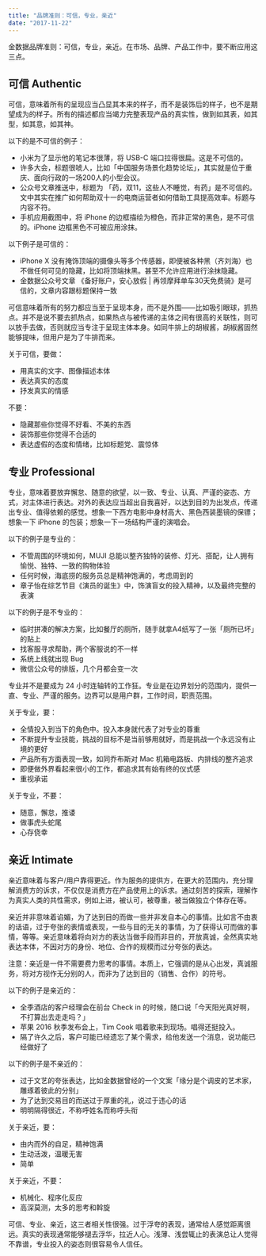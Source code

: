 ```yaml
---
title: "品牌准则：可信，专业，亲近"
date: "2017-11-22"
---
```


金数据品牌准则：可信，专业，亲近。在市场、品牌、产品工作中，要不断应用这三点。

## 可信 Authentic

可信，意味着所有的呈现应当凸显其本来的样子，而不是装饰后的样子，也不是期望成为的样子。所有的描述都应当竭力完整表现产品的真实性，做到如其表，如其型，如其意，如其神。

以下的是不可信的例子：

* 小米为了显示他的笔记本很薄，将 USB-C 端口拉得很扁。这是不可信的。
* 许多大会，标题很唬人，比如「中国服务场景化趋势论坛」，其实就是位于重庆、面向行政的一场200人的小型会议。
* 公众号文章推送中，标题为 「药，双11，这些人不睡觉，有药」是不可信的。文中其实在推广如何帮助双十一的电商运营者如何借助工具提高效率。标题与内容不符。
* 手机应用截图中，将 iPhone 的边框描绘为橙色，而非正常的黑色，是不可信的。iPhone 边框黑色不可被应用涂抹。

以下例子是可信的：

* iPhone X 没有掩饰顶端的摄像头等多个传感器，即便被各种黑（齐刘海）也不做任何可见的隐藏，比如将顶端抹黑。甚至不允许应用进行涂抹隐藏。
* 金数据公众号文章 《备好账户，安心放假 | 再领摩拜单车30天免费骑》是可信的，文章内容跟标题保持一致

可信意味着所有的努力都应当至于呈现本身，而不是外围——比如吸引眼球，抓热点。并不是说不要去抓热点，如果热点与被传递的主体之间有很高的关联性，则可以放手去做，否则就应当专注于呈现主体本身。如同牛排上的胡椒酱，胡椒酱固然能够提味，但用户是为了牛排而来。

关于可信，要做：

* 用真实的文字、图像描述本体
* 表达真实的态度
* 抒发真实的情感

不要：

* 隐藏那些你觉得不好看、不美的东西
* 装饰那些你觉得不合适的
* 表达虚假的态度和情绪，比如标题党、震惊体

## 专业 Professional

专业，意味着要放弃懈怠、随意的欲望，以一致、专业、认真、严谨的姿态、方式，对主体进行表达。对外的表达应当超出自我喜好，以达到目的为出发点，传递出专业、值得依赖的感觉。想象一下西方电影中身材高大、黑色西装墨镜的保镖；想象一下 iPhone 的包装；想象一下一场结构严谨的演唱会。

以下的例子是专业的：

* 不管周围的环境如何，MUJI 总能以整齐独特的装修、灯光、搭配，让人拥有愉悦、独特、一致的购物体验
* 任何时候，海底捞的服务员总是精神饱满的，考虑周到的
* 章子怡在综艺节目《演员的诞生》中，饰演盲女的投入精神，以及最终完整的表演

以下的例子是不专业的：

* 临时拼凑的解决方案，比如餐厅的厕所，随手就拿A4纸写了一张「厕所已坏」的贴上
* 找客服寻求帮助，两个客服说的不一样
* 系统上线就出现 Bug
* 微信公众号的排版，几个月都会变一次

专业并不是要成为 24 小时连轴转的工作狂。专业是在边界划分的范围内，提供一直、专业、严谨的服务。边界可以是用户群，工作时间，职责范围。

关于专业，要：

* 全情投入到当下的角色中。投入本身就代表了对专业的尊重
* 不断提升专业技能，挑战的目标不是当前够用就好，而是挑战一个永远没有止境的更好
* 产品所有方面表现一致，如同乔布斯对 Mac 机箱电路板、内排线的整齐追求
* 即便做外界看起来很小的工作，都追求其有始有终的仪式感
* 重视承诺

关于专业，不要：

* 随意，懈怠，推诿
* 做事虎头蛇尾
* 心存侥幸

## 亲近 Intimate

亲近意味着与客户/用户靠得更近。作为服务的提供方，在更大的范围内，充分理解消费方的诉求，不仅仅是消费方在产品使用上的诉求。通过刻苦的探索，理解作为真实人类的共性需求，例如上进，被认可，被尊重，被当做独立个体存在等。

亲近并非意味着谄媚，为了达到目的而做一些并非发自本心的事情。比如言不由衷的话语，过于夸张的表情或表现，一些与目的无关的事情，为了获得认可而做的事情，等等。亲近意味着将向对方的表达当做手段而非目的，开放真诚，全然真实地表达本体，不因对方的身份、地位、合作的规模而过分夸张的表达。

注意：亲近是一件不需要费力思考的事情。本质上，它强调的是从心出发，真诚服务，将对方视作无分别的人，而非为了达到目的（销售、合作）的符号。

以下的例子是亲近的：

* 全季酒店的客户经理会在前台 Check in 的时候，随口说「今天阳光真好啊，不打算出去走走吗？」
* 苹果 2016 秋季发布会上，Tim Cook 唱着歌来到现场。唱得还挺投入。
* 隔了许久之后，客户可能已经遗忘了某个需求，给他发送一个消息，说功能已经做好了

以下的例子是不亲近的：

* 过于文艺的夸张表达，比如金数据曾经的一个文案「缘分是个调皮的艺术家，雕琢着彼此的分别」
* 为了达到交易目的而送过于厚重的礼，说过于违心的话
* 明明隔得很近，不称呼姓名而称呼头衔

关于亲近，要：

* 由内而外的自足，精神饱满
* 生动活泼，温暖无害
* 简单

关于亲近，不要：

* 机械化、程序化反应
* 高深莫测，太多的思考和斡旋

可信、专业、亲近，这三者相关性很强。过于浮夸的表现，通常给人感觉距离很远。真实的表现通常能够褪去浮华，拉近人心。浅薄、浅尝辄止的表演总让人觉得不靠谱，专业投入的姿态则很容易令人信任。